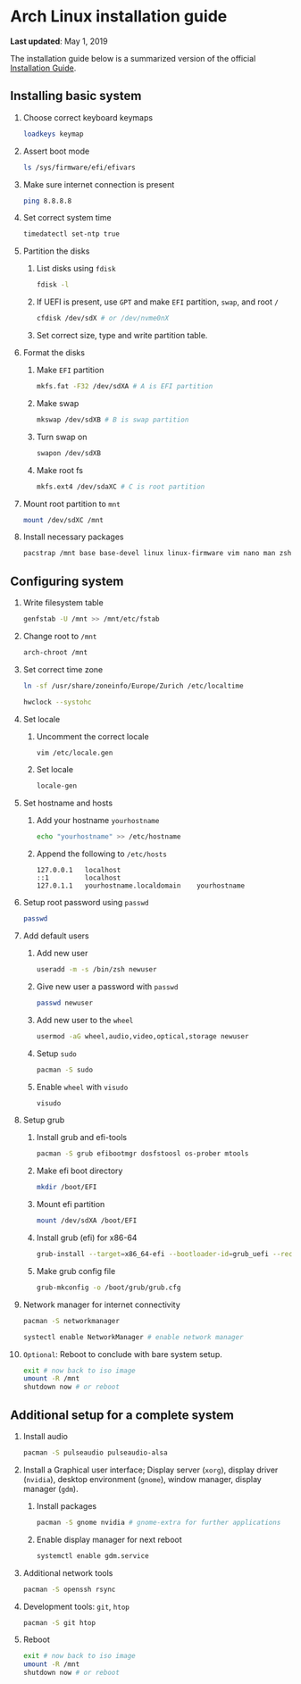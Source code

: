 # Arch Linux installation guide

**Last updated**: May 1, 2019

The installation guide below is a summarized version of the official [Installation Guide](https://wiki.archlinux.org/title/Installation_guide).

## Installing basic system

1. Choose correct keyboard keymaps

    ```bash
    loadkeys keymap
    ```

2. Assert boot mode

    ```bash
    ls /sys/firmware/efi/efivars
    ```

3. Make sure internet connection is present

    ```bash
    ping 8.8.8.8
    ```

4. Set correct system time

    ```bash
    timedatectl set-ntp true
    ```

5. Partition the disks

    1. List disks using `fdisk`

        ```bash
        fdisk -l
        ```

    2. If UEFI is present, use `GPT` and make `EFI` partition, `swap`, and root `/`

        ```bash
        cfdisk /dev/sdX # or /dev/nvme0nX
        ```

    3. Set correct size, type and write partition table.

6. Format the disks

    1. Make `EFI` partition

        ```bash
        mkfs.fat -F32 /dev/sdXA # A is EFI partition
        ```

    2. Make swap

        ```bash
        mkswap /dev/sdXB # B is swap partition
        ```

    3. Turn swap on

        ```bash
        swapon /dev/sdXB
        ```

    4. Make root fs

        ```bash
        mkfs.ext4 /dev/sdaXC # C is root partition
        ```

7. Mount root partition to `mnt`

    ```bash
    mount /dev/sdXC /mnt
    ```

8. Install necessary packages

    ```bash
    pacstrap /mnt base base-devel linux linux-firmware vim nano man zsh
    ```
## Configuring system

1. Write filesystem table

    ```bash
    genfstab -U /mnt >> /mnt/etc/fstab
    ```

2. Change root to `/mnt`

    ```bash
    arch-chroot /mnt
    ```

3. Set correct time zone

    ```bash
    ln -sf /usr/share/zoneinfo/Europe/Zurich /etc/localtime

    hwclock --systohc
    ```

4. Set locale

    1. Uncomment the correct locale

        ```bash
        vim /etc/locale.gen
        ```

    2. Set locale

        ```bash
        locale-gen
        ```

5. Set hostname and hosts

    1. Add your hostname `yourhostname`

        ```bash
        echo "yourhostname" >> /etc/hostname
        ```

    2. Append the following to `/etc/hosts`

        ```
        127.0.0.1   localhost
        ::1         localhost
        127.0.1.1   yourhostname.localdomain    yourhostname
        ```

6. Setup root password using `passwd`

    ```bash
    passwd
    ```

7. Add default users

    1. Add new user

        ```bash
        useradd -m -s /bin/zsh newuser
        ```

    2. Give new user a password with `passwd`

        ```bash
        passwd newuser
        ```

    3. Add new user to the `wheel`

        ```bash
        usermod -aG wheel,audio,video,optical,storage newuser
        ```

    4. Setup `sudo`

        ```bash
        pacman -S sudo
        ```

    5. Enable `wheel` with `visudo`

        ```bash
        visudo
        ```

8. Setup grub

    1. Install grub and efi-tools

        ```bash
        pacman -S grub efibootmgr dosfstoosl os-prober mtools
        ```

    2. Make efi boot directory

        ```bash
        mkdir /boot/EFI
        ```

    3. Mount efi partition

        ```bash
        mount /dev/sdXA /boot/EFI
        ```

    4. Install grub (efi) for x86-64

        ```bash
        grub-install --target=x86_64-efi --bootloader-id=grub_uefi --recheck
        ```

    5. Make grub config file

        ```bash
        grub-mkconfig -o /boot/grub/grub.cfg
        ```

9. Network manager for internet connectivity

    ```bash
    pacman -S networkmanager

    systectl enable NetworkManager # enable network manager
    ```

10. `Optional`: Reboot to conclude with bare system setup.

    ```bash
    exit # now back to iso image
    umount -R /mnt
    shutdown now # or reboot
    ```

## Additional setup for a complete system

1. Install audio

    ```bash
    pacman -S pulseaudio pulseaudio-alsa
    ```

2. Install a Graphical user interface; Display server (`xorg`), display driver (`nvidia`), desktop environment (`gnome`), window manager, display manager (`gdm`).

    1. Install packages

        ```bash
        pacman -S gnome nvidia # gnome-extra for further applications
        ```

    2. Enable display manager for next reboot

        ```bash
        systemctl enable gdm.service
        ```

3. Additional network tools

    ```bash
    pacman -S openssh rsync
    ```

4. Development tools: `git`, `htop`

    ```bash
    pacman -S git htop
    ```

5. Reboot

    ```bash
    exit # now back to iso image
    umount -R /mnt
    shutdown now # or reboot
    ```

